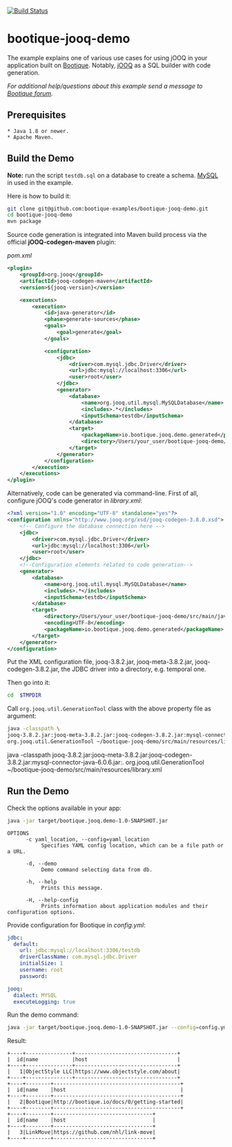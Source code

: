 [![Build Status](https://travis-ci.org/bootique-examples/bootique-jooq-demo.svg)](https://travis-ci.org/bootique-examples/bootique-jooq-demo)
# bootique-jooq-demo

The example explains one of various use cases for using jOOQ in your application built on [Bootique](https://bootique.io).
Notably, [jOOQ](https://www.jooq.org) as a SQL builder with code generation. 

*For additional help/questions about this example send a message to
[Bootique forum](https://groups.google.com/forum/#!forum/bootique-user).*
   
## Prerequisites
      
    * Java 1.8 or newer.
    * Apache Maven.
      
## Build the Demo

**Note:** run the script `testdb.sql` on a database to create a schema. [MySQL](https://www.mysql.com) in used in the example.
      
Here is how to build it:
```bash
git clone git@github.com:bootique-examples/bootique-jooq-demo.git
cd bootique-jooq-demo
mvn package
```
Source code generation is integrated into Maven build process via the official **jOOQ-codegen-maven** plugin:

*pom.xml*
```xml
<plugin>
    <groupId>org.jooq</groupId>
    <artifactId>jooq-codegen-maven</artifactId>
    <version>${jooq-version}</version>

    <executions>
        <execution>
            <id>java-generator</id>
            <phase>generate-sources</phase>
            <goals>
                <goal>generate</goal>
            </goals>

            <configuration>
                <jdbc>
                    <driver>com.mysql.jdbc.Driver</driver>
                    <url>jdbc:mysql://localhost:3306</url>
                    <user>root</user>
                </jdbc>
                <generator>
                    <database>
                        <name>org.jooq.util.mysql.MySQLDatabase</name>
                        <includes>.*</includes>
                        <inputSchema>testdb</inputSchema>
                    </database>
                    <target>
                        <packageName>io.bootique.jooq.demo.generated</packageName>
                        <directory>/Users/your_user/bootique-jooq-demo/src/main/java</directory>
                    </target>
                </generator>
            </configuration>
        </execution>
    </executions>
</plugin>
```
Alternatively, code can be generated via command-line. First of all, configure jOOQ's code generator in *library.xml*:
```xml
<?xml version="1.0" encoding="UTF-8" standalone="yes"?>
<configuration xmlns="http://www.jooq.org/xsd/jooq-codegen-3.8.0.xsd">
    <!-- Configure the database connection here -->
    <jdbc>
        <driver>com.mysql.jdbc.Driver</driver>
        <url>jdbc:mysql://localhost:3306</url>
        <user>root</user>
    </jdbc>
    <!--Configuration elements related to code generation-->
    <generator>
        <database>
            <name>org.jooq.util.mysql.MySQLDatabase</name>
            <includes>.*</includes>
            <inputSchema>testdb</inputSchema>
        </database>
        <target>
            <directory>/Users/your_user/bootique-jooq-demo/src/main/java</directory>
            <encoding>UTF-8</encoding>
            <packageName>io.bootique.jooq.demo.generated</packageName>
        </target>
    </generator>
</configuration>
```
Put the XML configuration file, jooq-3.8.2.jar, jooq-meta-3.8.2.jar, jooq-codegen-3.8.2.jar, the JDBC driver into a directory, 
e.g. temporal one. 

Then go into it:
```bash
cd  $TMPDIR
```
Call `org.jooq.util.GenerationTool` class with the above property file as argument:
```bash
java -classpath \ 
jooq-3.8.2.jar:jooq-meta-3.8.2.jar:jooq-codegen-3.8.2.jar:mysql-connector-java-6.0.6.jar:. \ 
org.jooq.util.GenerationTool ~/bootique-jooq-demo/src/main/resources/library.xml
```
java -classpath jooq-3.8.2.jar:jooq-meta-3.8.2.jar:jooq-codegen-3.8.2.jar:mysql-connector-java-6.0.6.jar:. org.jooq.util.GenerationTool ~/bootique-jooq-demo/src/main/resources/library.xml
## Run the Demo 

Check the options available in your app:
```bash
java -jar target/bootique.jooq.demo-1.0-SNAPSHOT.jar 
```
```
OPTIONS
      -c yaml_location, --config=yaml_location
           Specifies YAML config location, which can be a file path or a URL.

      -d, --demo
           Demo command selecting data from db.

      -h, --help
           Prints this message.

      -H, --help-config
           Prints information about application modules and their configuration options.
```
Provide configuration for Bootique in *config.yml*:
```yaml
jdbc:
  default:
    url: jdbc:mysql://localhost:3306/testdb
    driverClassName: com.mysql.jdbc.Driver
    initialSize: 1
    username: root
    password:

jooq:
  dialect: MYSQL
  executeLogging: true
```
Run the demo command: 
```bash
java -jar target/bootique.jooq.demo-1.0-SNAPSHOT.jar --config=config.yml --demo
```
Result:
```
+----+---------------+---------------------------------+
|  id|name           |host                             |
+----+---------------+---------------------------------+
|   1|ObjectStyle LLC|https://www.objectstyle.com/about|
+----+---------------+---------------------------------+
+----+--------+-----------------------------------------+
|  id|name    |host                                     |
+----+--------+-----------------------------------------+
|   2|Bootique|http://bootique.io/docs/0/getting-started|
+----+--------+-----------------------------------------+
+----+--------+--------------------------------+
|  id|name    |host                            |
+----+--------+--------------------------------+
|   3|LinkMove|https://github.com/nhl/link-move|
+----+--------+--------------------------------+

```








    
    






        
        
     
